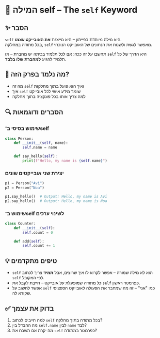 # 📘 המילה self – The `self` Keyword

## ✨ הסבר

`self` היא מילה מיוחדת בפייתון – היא מייצגת **את האובייקט עצמו**.  
בכל מתודה במחלקה, `self` מאפשר לגשת ולשנות את הנתונים של האובייקט הנוכחי.

תחשבו על זה ככה: אם לכל תלמיד בכיתה יש מחברת – אז `self` היא הדרך של כל תלמיד להגיע **למחברת שלו בלבד**.

## 🧠 מה נלמד בפרק הזה?
- מה זה `self` ואיך הוא פועל בתוך מחלקות
- איך `self` שומר מידע אישי לכל אובייקט
- למה צריך אותו בכל פונקציה בתוך מחלקה

## 🔍 הסברים ודוגמאות

### שימוש בסיסי ב־self
```python
class Person:
    def __init__(self, name):
        self.name = name

    def say_hello(self):
        print(f"Hello, my name is {self.name}")
```

### יצירת שני אובייקטים שונים
```python
p1 = Person("Avi")
p2 = Person("Noa")

p1.say_hello()  # Output: Hello, my name is Avi
p2.say_hello()  # Output: Hello, my name is Noa
```

### שימוש ב־self לשינוי ערכים
```python
class Counter:
    def __init__(self):
        self.count = 0

    def add(self):
        self.count += 1
```

## 💡 טיפים מתקדמים

* `self` הוא לא מילה שמורה – אפשר לקרוא לו איך שרוצים, אבל **תמיד** צריך לכתוב `self` לפי המקובל.
* כל מתודה שמופעלת על אובייקט – חייבת לקבל את `self` כפרמטר ראשון.
* אפשר לחשוב על `self` כמו "אני" – זה מה שמחבר את הפעולה לאובייקט הספציפי שקורא לה.

## ✅ בדוק את עצמך

1. למה חייבים לכתוב `self` בכל מתודה בתוך מחלקה?
2. מה ההבדל בין `self.name` לבין `name` לבד?
3. מה יקרה אם תשכח את `self` כפרמטר במתודה?
